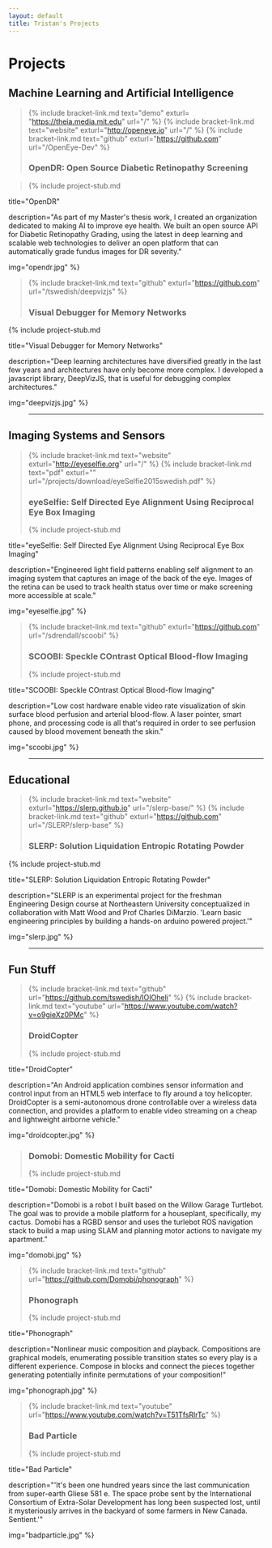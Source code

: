 ```yaml
---
layout: default
title: Tristan's Projects
---
```


# Projects

## Machine Learning and Artificial Intelligence

>{% include bracket-link.md text="demo" exturl= "https://theia.media.mit.edu" url="/" %} {% include bracket-link.md text="website" exturl="http://openeye.io" url="/" %} {% include bracket-link.md text="github" exturl="https://github.com" url="/OpenEye-Dev" %}
>### OpenDR: Open Source Diabetic Retinopathy Screening

>{% include project-stub.md  

title="OpenDR" 

description="As part of my Master's thesis work, I created an organization dedicated to making AI to improve eye health. We built an open source API for Diabetic Retinopathy Grading, using the latest in deep learning and scalable web technologies to deliver an open platform that can automatically grade fundus images for DR severity." 

img="opendr.jpg"
%}

>

>{% include bracket-link.md text="github" exturl="https://github.com" url="/tswedish/deepvizjs" %}
>### Visual Debugger for Memory Networks
{% include project-stub.md  

title="Visual Debugger for Memory Networks"

description="Deep learning architectures have diversified greatly in the last few years and architectures have only become more complex. I developed a javascript library, DeepVizJS, that is useful for debugging complex architectures."

img="deepvizjs.jpg"
%}

>

> ---

## Imaging Systems and Sensors

>{% include bracket-link.md text="website" exturl="http://eyeselfie.org" url="/" %} {% include bracket-link.md text="pdf" exturl="" url="/projects/download/eyeSelfie2015swedish.pdf" %}
>### eyeSelfie: Self Directed Eye Alignment Using Reciprocal Eye Box Imaging
>{% include project-stub.md  

title="eyeSelfie: Self Directed Eye Alignment Using Reciprocal Eye Box Imaging"

description="Engineered light field patterns enabling self alignment to an imaging system that captures an image of the back of the eye. Images of the retina can be used to track health status over time or make screening more accessible at scale."

img="eyeselfie.jpg"
%}

>

>{% include bracket-link.md text="github" exturl="https://github.com" url="/sdrendall/scoobi" %}
>### SCOOBI: Speckle COntrast Optical Blood-flow Imaging
>{% include project-stub.md  

title="SCOOBI: Speckle COntrast Optical Blood-flow Imaging"

description="Low cost hardware enable video rate visualization of skin surface blood perfusion and arterial blood-flow. A laser pointer, smart phone, and processing code is all that's required in order to see perfusion caused by blood movement beneath the skin."

img="scoobi.jpg"
%}


>

> ---

## Educational

>{% include bracket-link.md text="website" exturl="https://slerp.github.io" url="/slerp-base/" %} {% include bracket-link.md text="github" exturl="https://github.com" url="/SLERP/slerp-base" %}
>### SLERP: Solution Liquidation Entropic Rotating Powder
{% include project-stub.md  

title="SLERP: Solution Liquidation Entropic Rotating Powder"

description="SLERP is an experimental project for the freshman Engineering Design course at Northeastern University conceptualized in collaboration with Matt Wood and Prof Charles DiMarzio.  'Learn basic engineering principles by building a hands-on arduino powered project.'"

img="slerp.jpg"
%}


> ---

## Fun Stuff

>{% include bracket-link.md text="github" url="https://github.com/tswedish/IOIOheli" %} {% include bracket-link.md text="youtube" url="https://www.youtube.com/watch?v=o9gieXz0PMc" %}
>### DroidCopter
>{% include project-stub.md  

title="DroidCopter"

description="An Android application combines sensor information and control input from an HTML5 web interface to fly around a toy helicopter. DroidCopter is a semi-autonomous drone controllable over a wireless data connection, and provides a platform to enable video streaming on a cheap and lightweight airborne vehicle."

img="droidcopter.jpg"
%}

>### Domobi: Domestic Mobility for Cacti
>{% include project-stub.md  

title="Domobi: Domestic Mobility for Cacti"

  description="Domobi is a robot I built based on the Willow Garage Turtlebot. The goal was to provide a mobile platform for a houseplant, specifically, my cactus. Domobi has a RGBD sensor and uses the turlebot ROS navigation stack to build a map using SLAM and planning motor actions to navigate my apartment."

img="domobi.jpg"
%}


>{% include bracket-link.md text="github" url="https://github.com/Domobi/phonograph" %}
>### Phonograph
>{% include project-stub.md  

title="Phonograph"

description="Nonlinear music composition and playback. Compositions are graphical models, enumerating possible transition states so every play is a different experience. Compose in blocks and connect the pieces together generating potentially infinite permutations of your composition!"

img="phonograph.jpg"
%}



>{% include bracket-link.md text="youtube" url="https://www.youtube.com/watch?v=T51TfsRlrTc" %}
>### Bad Particle
>{% include project-stub.md  

title="Bad Particle"

description="'It's been one hundred years since the last communication from super-earth Gliese 581 e. The space probe sent by the International Consortium of Extra-Solar Development has long been suspected lost, until it mysteriously arrives in the backyard of some farmers in New Canada. Sentient.'"

img="badparticle.jpg"
%}

